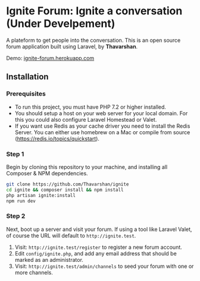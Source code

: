 # Ignite Forum: Ignite a conversation (Under Develpement)

A plateform to get people into the conversation. This is an open source forum application built using Laravel, by **Thavarshan**.

Demo: [ignite-forum.herokuapp.com](http://ignite-forum.herokuapp.com)

## Installation

### Prerequisites

* To run this project, you must have PHP 7.2 or higher installed.
* You should setup a host on your web server for your local domain. For this you could also configure Laravel Homestead or Valet.
* If you want use Redis as your cache driver you need to install the Redis Server. You can either use homebrew on a Mac or compile from source (https://redis.io/topics/quickstart).

### Step 1

Begin by cloning this repository to your machine, and installing all Composer & NPM dependencies.

```bash
git clone https://github.com/Thavarshan/ignite
cd ignite && composer install && npm install
php artisan ignite:install
npm run dev
```

### Step 2

Next, boot up a server and visit your forum. If using a tool like Laravel Valet, of course the URL will default to `http://ignite.test`.

1. Visit: `http://ignite.test/register` to register a new forum account.
2. Edit `config/ignite.php`, and add any email address that should be marked as an administrator.
3. Visit: `http://ignite.test/admin/channels` to seed your forum with one or more channels.
